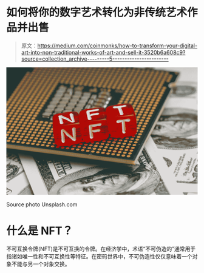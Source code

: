 # 如何将你的数字艺术转化为非传统艺术作品并出售

> 原文：<https://medium.com/coinmonks/how-to-transform-your-digital-art-into-non-traditional-works-of-art-and-sell-it-3520b6a608c9?source=collection_archive---------5----------------------->

![](img/e84b706315fff8e811ccc2972e14366c.png)

Source photo Unsplash.com

# 什么是 NFT？

不可互换令牌(NFT)是不可互换的令牌。在经济学中，术语“不可伪造的”通常用于指诸如唯一性和不可互换性等特征。在密码世界中，不可伪造性仅仅意味着一个对象不能与另一个对象交换。